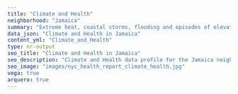 ```yaml
---
title: "Climate and Health"
neighborhood: "Jamaica"
summary: "Extreme heat, coastal storms, flooding and episodes of elevated ozone are climate-related hazards that may increase with climate change and have important public health impacts in New York City. Extreme weather can cause power outages, which also threaten public health. This report provides neighborhood indicators of climate-related hazards, vulnerability and health impacts."
data_json: "Climate and Health in Jamaica"
content_yml: "Climate_and_Health"
type: nr-output
seo_title: "Climate and Health in Jamaica"
seo_description: "Climate and Health data profile for the Jamaica neighborhood of NYC."
seo_image: "images/nyc_health_report_climate_health.jpg"
vega: true
arquero: true
---
```

